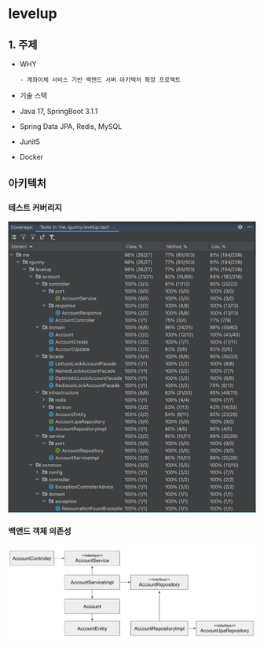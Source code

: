 # levelup


## 1. 주제

- WHY

    ```
    - 계좌이체 서비스 기반 백앤드 서버 아키텍처 확장 프로젝트
    ```

- 기술 스택
- Java 17, SpringBoot 3.1.1
- Spring Data JPA, Redis, MySQL
- Junit5
- Docker


## 아키텍처
### 테스트 커버리지
![coverage.png](document/coverage.png)


### 백앤드 객체 의존성
![backend-dependency.png](document/backend-dependency.png)


